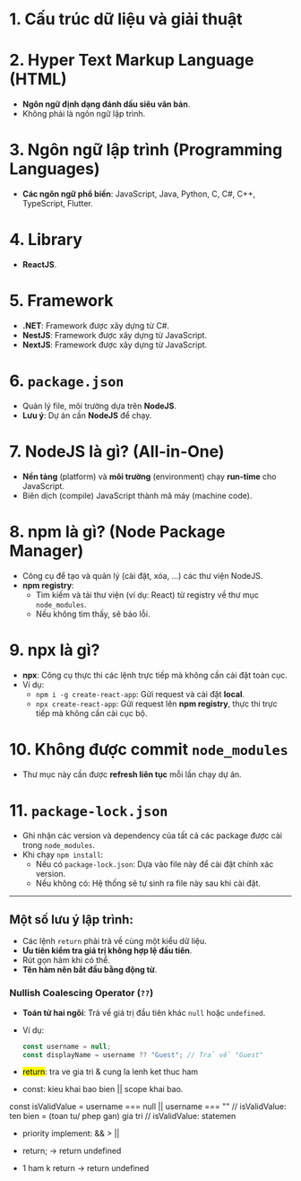 
# 1. Cấu trúc dữ liệu và giải thuật

# 2. Hyper Text Markup Language (HTML)
- **Ngôn ngữ định dạng đánh dấu siêu văn bản**.
- Không phải là ngôn ngữ lập trình.

# 3. Ngôn ngữ lập trình (Programming Languages)
- **Các ngôn ngữ phổ biến**: JavaScript, Java, Python, C, C#, C++, TypeScript, Flutter.

# 4. Library
- **ReactJS**.

# 5. Framework
- **.NET**: Framework được xây dựng từ C#.
- **NestJS**: Framework được xây dựng từ JavaScript.
- **NextJS**: Framework được xây dựng từ JavaScript.

# 6. `package.json`
- Quản lý file, môi trường dựa trên **NodeJS**.
- **Lưu ý**: Dự án cần **NodeJS** để chạy.

# 7. NodeJS là gì? (All-in-One)
- **Nền tảng** (platform) và **môi trường** (environment) chạy **run-time** cho JavaScript.
- Biên dịch (compile) JavaScript thành mã máy (machine code).

# 8. npm là gì? (Node Package Manager)
- Công cụ để tạo và quản lý (cài đặt, xóa, ...) các thư viện NodeJS.
- **npm registry**:
  - Tìm kiếm và tải thư viện (ví dụ: React) từ registry về thư mục `node_modules`.
  - Nếu không tìm thấy, sẽ báo lỗi.

# 9. npx là gì?
- **npx**: Công cụ thực thi các lệnh trực tiếp mà không cần cài đặt toàn cục.
- Ví dụ:
  - `npm i -g create-react-app`: Gửi request và cài đặt **local**.
  - `npx create-react-app`: Gửi request lên **npm registry**, thực thi trực tiếp mà không cần cài cục bộ.

# 10. Không được commit `node_modules`
- Thư mục này cần được **refresh liên tục** mỗi lần chạy dự án.

# 11. `package-lock.json`
- Ghi nhận các version và dependency của tất cả các package được cài trong `node_modules`.
- Khi chạy `npm install`:
  - Nếu có `package-lock.json`: Dựa vào file này để cài đặt chính xác version.
  - Nếu không có: Hệ thống sẽ tự sinh ra file này sau khi cài đặt.

---

## Một số lưu ý lập trình:
- Các lệnh `return` phải trả về cùng một kiểu dữ liệu.
- **Ưu tiên kiểm tra giá trị không hợp lệ đầu tiên**.
- Rút gọn hàm khi có thể.
- **Tên hàm nên bắt đầu bằng động từ**.

### Nullish Coalescing Operator (`??`)
- **Toán tử hai ngôi**: Trả về giá trị đầu tiên khác `null` hoặc `undefined`.
- Ví dụ:  
  ```javascript
  const username = null;
  const displayName = username ?? "Guest"; // Trả về "Guest"

- <mark>return</mark>: tra ve gia tri & cung la lenh ket thuc ham

- const: kieu khai bao bien || scope khai bao.

 const isValidValue = username === null || username === "" // isValidValue: ten bien = (toan tu/ phep gan) gia tri
    // isValidValue: statemen

- priority implement: && > || 

- return; -> return undefined
- 1 ham k return -> return undefined 

